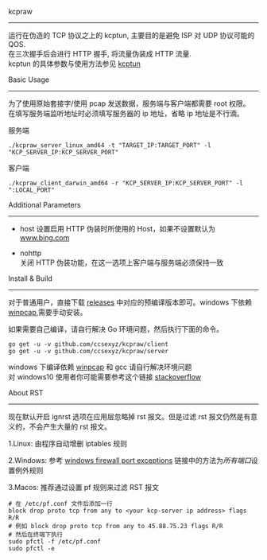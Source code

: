 kcpraw
______

运行在伪造的 TCP 协议之上的 kcptun, 主要目的是避免 ISP 对 UDP 协议可能的 QOS.  
在三次握手后会进行 HTTP 握手, 将流量伪装成 HTTP 流量.  
kcptun 的具体参数与使用方法参见 [kcptun](https://github.com/xtaci/kcptun)  

Basic Usage 
___________  

为了使用原始套接字/使用 pcap 发送数据，服务端与客户端都需要 root 权限。  
在填写服务端监听地址时必须填写服务器的 ip 地址，省略 ip 地址是不行滴。

服务端  
```
./kcpraw_server_linux_amd64 -t "TARGET_IP:TARGET_PORT" -l "KCP_SERVER_IP:KCP_SERVER_PORT"
```  
客户端  
```
./kcpraw_client_darwin_amd64 -r "KCP_SERVER_IP:KCP_SERVER_PORT" -l ":LOCAL_PORT"  
```

Additional Parameters
_____________________

* host 
设置启用 HTTP 伪装时所使用的 Host，如果不设置默认为 www.bing.com  

* nohttp  
关闭 HTTP 伪装功能，在这一选项上客户端与服务端必须保持一致  

Install & Build 
_______________

对于普通用户，直接下载 [releases](https://github.com/ccsexyz/kcpraw/releases) 中对应的预编译版本即可。windows 下依赖 [winpcap](http://www.winpcap.org/install/),需要手动安装。
  
如果需要自己编译，请自行解决 Go 环境问题，然后执行下面的命令。
```
go get -u -v github.com/ccsexyz/kcpraw/client  
go get -u -v github.com/ccsexyz/kcpraw/server  
```

windows 下编译依赖 [winpcap](http://www.winpcap.org/install/) 和 gcc 请自行解决环境问题    
对 windows10 使用者你可能需要参考这个链接 [stackoverflow](http://stackoverflow.com/questions/38047858/compile-gopacket-on-windows-64bit)　　

About RST
_________  

现在默认开启 ignrst 选项在应用层忽略掉 rst 报文。但是过滤 rst 报文仍然是有意义的，不会产生大量的 rst 报文。

1.Linux: 由程序自动增删 iptables 规则  

2.Windows: 参考 [windows firewall port exceptions](https://www.veritas.com/support/en_US/article.000085856) 链接中的方法为*所有端口*设置例外规则

3.Macos: 推荐通过设置 pf 规则来过滤 RST 报文 
```
# 在 /etc/pf.conf 文件后添加一行 
block drop proto tcp from any to <your kcp-server ip address> flags R/R
# 例如 block drop proto tcp from any to 45.88.75.23 flags R/R  
# 然后在终端下执行 
sudo pfctl -f /etc/pf.conf 
sudo pfctl -e 
```

